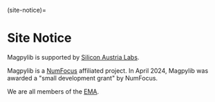 (site-notice)=

# Site Notice

Magpylib is supported by [Silicon Austria Labs](https://silicon-austria-labs.com/).

Magpylib is a [NumFocus](https://numfocus.org/sponsored-projects/affiliated-projects) affiliated project. In April 2024, Magpylib was awarded a "small development grant" by NumFocus.

We are all members of the [EMA](https://magnetism.eu/). 
